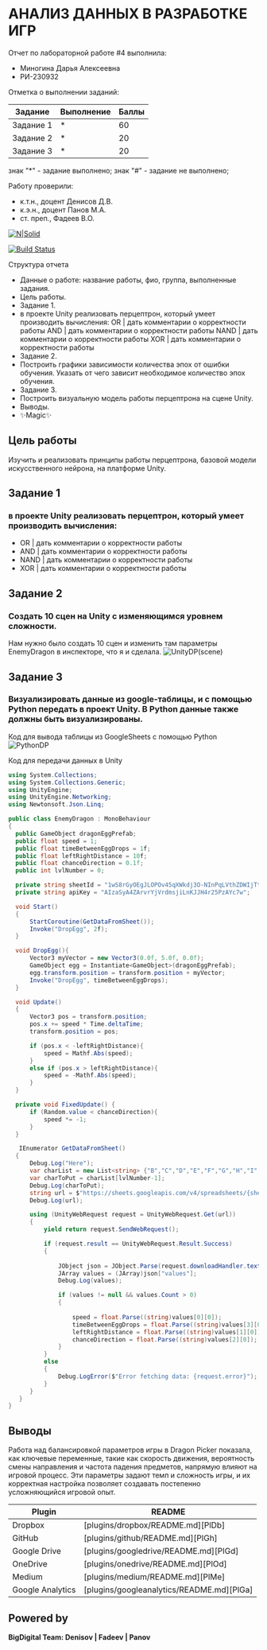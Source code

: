# АНАЛИЗ ДАННЫХ В РАЗРАБОТКЕ ИГР
Отчет по лабораторной работе #4 выполнила:
- Миногина Дарья Алексеевна
- РИ-230932
  
Отметка о выполнении заданий:

| Задание | Выполнение | Баллы |
| ------ | ------ | ------ |
| Задание 1 | * | 60 |
| Задание 2 | * | 20 |
| Задание 3 | * | 20 |

знак "*" - задание выполнено; знак "#" - задание не выполнено;

Работу проверили:
- к.т.н., доцент Денисов Д.В.
- к.э.н., доцент Панов М.А.
- ст. преп., Фадеев В.О.

[![N|Solid](https://cldup.com/dTxpPi9lDf.thumb.png)](https://nodesource.com/products/nsolid)

[![Build Status](https://travis-ci.org/joemccann/dillinger.svg?branch=master)](https://travis-ci.org/joemccann/dillinger)

Структура отчета

- Данные о работе: название работы, фио, группа, выполненные задания.
- Цель работы.
- Задание 1.
- в проекте Unity реализовать перцептрон, который умеет производить вычисления:
OR | дать комментарии о корректности работы
AND | дать комментарии о корректности работы
NAND | дать комментарии о корректности работы
XOR | дать комментарии о корректности работы
- Задание 2.
- Построить графики зависимости количества эпох от ошибки  обучения. Указать от чего зависит необходимое количество эпох обучения.
- Задание 3.
- Построить визуальную модель работы перцептрона на сцене Unity.
- Выводы.
- ✨Magic✨

## Цель работы
Изучить и реализовать принципы работы перцептрона, базовой модели искусственного нейрона, на платформе Unity.

## Задание 1
###  в проекте Unity реализовать перцептрон, который умеет производить вычисления:
- OR | дать комментарии о корректности работы
- AND | дать комментарии о корректности работы
- NAND | дать комментарии о корректности работы
- XOR | дать комментарии о корректности работы



## Задание 2
### Создать 10 сцен на Unity с изменяющимся уровнем сложности.

Нам нужно было создать 10 сцен и изменить там параметры EnemyDragon в инспекторе, что я и сделала.
![UnityDP(scene)](https://github.com/MidoriKsai/Homework3/blob/main/UnityDP(scene).png)

## Задание 3
### Визуализировать данные из google-таблицы, и с помощью Python передать в проект Unity. В Python данные также должны быть визуализированы.

Код для вывода таблицы из GoogleSheets с помощью Python
![PythonDP](https://github.com/MidoriKsai/Homework3/blob/main/PythonDP.png)

Код для передачи данных в Unity
```csharp
using System.Collections;
using System.Collections.Generic;
using UnityEngine;
using UnityEngine.Networking;
using Newtonsoft.Json.Linq;

public class EnemyDragon : MonoBehaviour
{
  public GameObject dragonEggPrefab;
  public float speed = 1;
  public float timeBetweenEggDrops = 1f;
  public float leftRightDistance = 10f;
  public float chanceDirection = 0.1f;
  public int lvlNumber = 0;

  private string sheetId = "1wS8rGyOEgJLOPOv45qXWkdj3O-NInPqLVthZDWIjTtA";
  private string apiKey = "AIzaSyA4ZArvrYjVrdmsjiLnKJJH4r25PzAYc7w";

  void Start()
  {
      StartCoroutine(GetDataFromSheet());
      Invoke("DropEgg", 2f);
  }

  void DropEgg(){
      Vector3 myVector = new Vector3(0.0f, 5.0f, 0.0f);
      GameObject egg = Instantiate<GameObject>(dragonEggPrefab);
      egg.transform.position = transform.position + myVector;
      Invoke("DropEgg", timeBetweenEggDrops);
  }

  void Update()
  {
      Vector3 pos = transform.position;
      pos.x += speed * Time.deltaTime;
      transform.position = pos;

      if (pos.x < -leftRightDistance){
          speed = Mathf.Abs(speed);
      }
      else if (pos.x > leftRightDistance){
          speed = -Mathf.Abs(speed);
      }
  }

  private void FixedUpdate() {
      if (Random.value < chanceDirection){
          speed *= -1;
      }
  }

   IEnumerator GetDataFromSheet()
  {
      Debug.Log("Here");
      var charList = new List<string> {"B","C","D","E","F","G","H","I","J","K"};
      var charToPut = charList[lvlNumber-1];
      Debug.Log(charToPut);
      string url = $"https://sheets.googleapis.com/v4/spreadsheets/{sheetId}/values/Лист1!{charToPut}2:{charToPut}5?key={apiKey}";
      Debug.Log(url);

      using (UnityWebRequest request = UnityWebRequest.Get(url))
      {
          yield return request.SendWebRequest();

          if (request.result == UnityWebRequest.Result.Success)
          {
                              
              JObject json = JObject.Parse(request.downloadHandler.text);
              JArray values = (JArray)json["values"];
              Debug.Log(values);

              if (values != null && values.Count > 0)
              {
                  
                  speed = float.Parse((string)values[0][0]);
                  timeBetweenEggDrops = float.Parse((string)values[3][0]); 
                  leftRightDistance = float.Parse((string)values[1][0]); 
                  chanceDirection = float.Parse((string)values[2][0]); 
              }
          }
          else
          {
              Debug.LogError($"Error fetching data: {request.error}");
          }
      }
   }
} 
```

## Выводы

Работа над балансировкой параметров игры в Dragon Picker показала, как ключевые переменные, такие как скорость движения, вероятность смены направления и частота падения предметов, напрямую влияют на игровой процесс. Эти параметры задают темп и сложность игры, и их корректная настройка позволяет создавать постепенно усложняющийся игровой опыт.

| Plugin | README |
| ------ | ------ |
| Dropbox | [plugins/dropbox/README.md][PlDb] |
| GitHub | [plugins/github/README.md][PlGh] |
| Google Drive | [plugins/googledrive/README.md][PlGd] |
| OneDrive | [plugins/onedrive/README.md][PlOd] |
| Medium | [plugins/medium/README.md][PlMe] |
| Google Analytics | [plugins/googleanalytics/README.md][PlGa] |

## Powered by

**BigDigital Team: Denisov | Fadeev | Panov**

